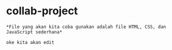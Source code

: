 # collab-project

    *File yang akan kita coba gunakan adalah file HTML, CSS, dan JavaScript sederhana*

    oke kita akan edit

